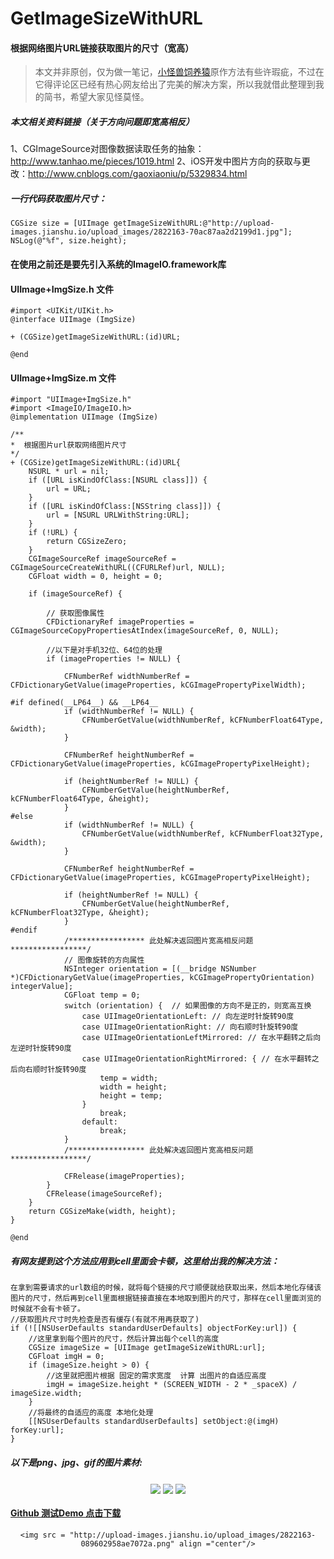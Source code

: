 # GetImageSizeWithURL

#### 根据网络图片URL链接获取图片的尺寸（宽高）

> 本文并非原创，仅为做一笔记，[小怪兽饲养猿](http://www.jianshu.com/p/9984c37f3f54)原作方法有些许瑕疵，不过在它得评论区已经有热心网友给出了完美的解决方案，所以我就借此整理到我的简书，希望大家见怪莫怪。

##### 本文相关资料链接（关于方向问题即宽高相反）
1、CGImageSource对图像数据读取任务的抽象：http://www.tanhao.me/pieces/1019.html
2、iOS开发中图片方向的获取与更改：http://www.cnblogs.com/gaoxiaoniu/p/5329834.html

##### 一行代码获取图片尺寸：
```
CGSize size = [UIImage getImageSizeWithURL:@"http://upload-images.jianshu.io/upload_images/2822163-70ac87aa2d2199d1.jpg"];
NSLog(@"%f", size.height);
```

#### 在使用之前还是要先引入系统的ImageIO.framework库

#### UIImage+ImgSize.h 文件

```
#import <UIKit/UIKit.h>
@interface UIImage (ImgSize)

+ (CGSize)getImageSizeWithURL:(id)URL;

@end

```


#### UIImage+ImgSize.m 文件

```
#import "UIImage+ImgSize.h"
#import <ImageIO/ImageIO.h>
@implementation UIImage (ImgSize)

/**
*  根据图片url获取网络图片尺寸
*/
+ (CGSize)getImageSizeWithURL:(id)URL{
    NSURL * url = nil;
    if ([URL isKindOfClass:[NSURL class]]) {
        url = URL;
    }
    if ([URL isKindOfClass:[NSString class]]) {
        url = [NSURL URLWithString:URL];
    }
    if (!URL) {
        return CGSizeZero;
    }
    CGImageSourceRef imageSourceRef = CGImageSourceCreateWithURL((CFURLRef)url, NULL);
    CGFloat width = 0, height = 0;
    
    if (imageSourceRef) {
        
        // 获取图像属性
        CFDictionaryRef imageProperties = CGImageSourceCopyPropertiesAtIndex(imageSourceRef, 0, NULL);
        
        //以下是对手机32位、64位的处理
        if (imageProperties != NULL) {
            
            CFNumberRef widthNumberRef = CFDictionaryGetValue(imageProperties, kCGImagePropertyPixelWidth);
            
#if defined(__LP64__) && __LP64__
            if (widthNumberRef != NULL) {
                CFNumberGetValue(widthNumberRef, kCFNumberFloat64Type, &width);
            }
            
            CFNumberRef heightNumberRef = CFDictionaryGetValue(imageProperties, kCGImagePropertyPixelHeight);
            
            if (heightNumberRef != NULL) {
                CFNumberGetValue(heightNumberRef, kCFNumberFloat64Type, &height);
            }
#else
            if (widthNumberRef != NULL) {
                CFNumberGetValue(widthNumberRef, kCFNumberFloat32Type, &width);
            }
            
            CFNumberRef heightNumberRef = CFDictionaryGetValue(imageProperties, kCGImagePropertyPixelHeight);
            
            if (heightNumberRef != NULL) {
                CFNumberGetValue(heightNumberRef, kCFNumberFloat32Type, &height);
            }
#endif
            /***************** 此处解决返回图片宽高相反问题 *****************/
            // 图像旋转的方向属性
            NSInteger orientation = [(__bridge NSNumber *)CFDictionaryGetValue(imageProperties, kCGImagePropertyOrientation) integerValue];
            CGFloat temp = 0;
            switch (orientation) {  // 如果图像的方向不是正的，则宽高互换
                case UIImageOrientationLeft: // 向左逆时针旋转90度
                case UIImageOrientationRight: // 向右顺时针旋转90度
                case UIImageOrientationLeftMirrored: // 在水平翻转之后向左逆时针旋转90度
                case UIImageOrientationRightMirrored: { // 在水平翻转之后向右顺时针旋转90度
                    temp = width;
                    width = height;
                    height = temp;
                }
                    break;
                default:
                    break;
            }
            /***************** 此处解决返回图片宽高相反问题 *****************/

            CFRelease(imageProperties);
        }
        CFRelease(imageSourceRef);
    }
    return CGSizeMake(width, height);
}

@end

```

##### 有网友提到这个方法应用到cell里面会卡顿，这里给出我的解决方法：
	
```
在拿到需要请求的url数组的时候，就将每个链接的尺寸顺便就给获取出来，然后本地化存储该图片的尺寸，然后再到cell里面根据链接直接在本地取到图片的尺寸，那样在cell里面浏览的时候就不会有卡顿了。
//获取图片尺寸时先检查是否有缓存(有就不用再获取了)
if (![[NSUserDefaults standardUserDefaults] objectForKey:url]) {
	//这里拿到每个图片的尺寸，然后计算出每个cell的高度
	CGSize imageSize = [UIImage getImageSizeWithURL:url];
	CGFloat imgH = 0;
	if (imageSize.height > 0) {
		//这里就把图片根据 固定的需求宽度  计算 出图片的自适应高度
		imgH = imageSize.height * (SCREEN_WIDTH - 2 * _spaceX) / imageSize.width;
	}   
	//将最终的自适应的高度 本地化处理
	[[NSUserDefaults standardUserDefaults] setObject:@(imgH) forKey:url];
}
```
##### 以下是png、jpg、gif的图片素材:

<div align ="center">

<img src = "http://upload-images.jianshu.io/upload_images/2822163-925eb5564821ceb9.png" align ="center"/>

<img src = "http://upload-images.jianshu.io/upload_images/2822163-70ac87aa2d2199d1.jpg" align ="center"/>

<img src = "http://upload-images.jianshu.io/upload_images/2822163-add2e3fc3735a6e7.gif" align ="center"/>
</div>

#### [Github 测试Demo 点击下载](https://github.com/90candy/GetImageSizeWithURL)


<div align ="center">

	<img src = "http://upload-images.jianshu.io/upload_images/2822163-089602958ae7072a.png" align ="center"/>
</div>
